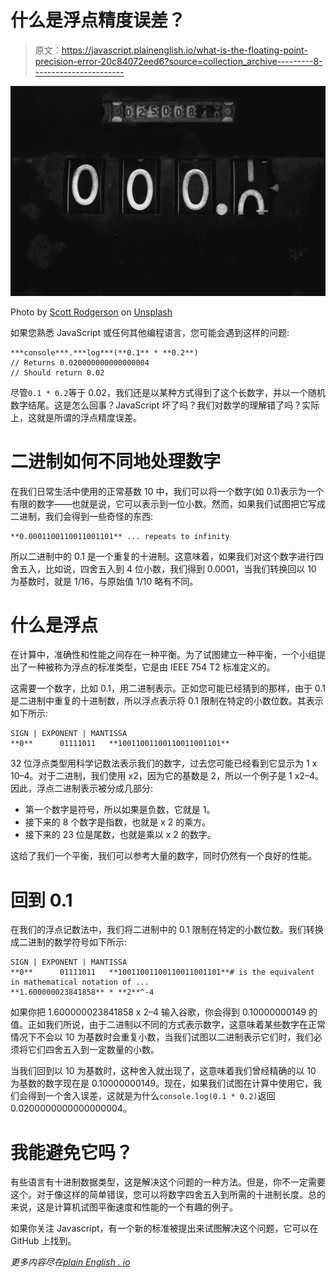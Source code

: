# 什么是浮点精度误差？

> 原文：<https://javascript.plainenglish.io/what-is-the-floating-point-precision-error-20c84072eed6?source=collection_archive---------8----------------------->

![](img/cfad71590731745fe140078c984a4f0c.png)

Photo by [Scott Rodgerson](https://unsplash.com/@scottrodgerson?utm_source=medium&utm_medium=referral) on [Unsplash](https://unsplash.com?utm_source=medium&utm_medium=referral)

如果您熟悉 JavaScript 或任何其他编程语言，您可能会遇到这样的问题:

```
***console***.***log***(**0.1** * **0.2**) 
// Returns 0.020000000000000004
// Should return 0.02
```

尽管`0.1 * 0.2`等于 0.02，我们还是以某种方式得到了这个长数字，并以一个随机数字结尾。这是怎么回事？JavaScript 坏了吗？我们对数学的理解错了吗？实际上，这就是所谓的浮点精度误差。

# 二进制如何不同地处理数字

在我们日常生活中使用的正常基数 10 中，我们可以将一个数字(如 0.1)表示为一个有限的数字——也就是说，它可以表示到一位小数。然而，如果我们试图把它写成二进制，我们会得到一些奇怪的东西:

```
**0.0001100110011001101** ... repeats to infinity
```

所以二进制中的 0.1 是一个重复的十进制。这意味着，如果我们对这个数字进行四舍五入，比如说，四舍五入到 4 位小数，我们得到 0.0001，当我们转换回以 10 为基数时，就是 1/16，与原始值 1/10 略有不同。

# 什么是浮点

在计算中，准确性和性能之间存在一种平衡。为了试图建立一种平衡，一个小组提出了一种被称为浮点的标准类型，它是由 IEEE 754 T2 标准定义的。

这需要一个数字，比如 0.1，用二进制表示。正如您可能已经猜到的那样，由于 0.1 是二进制中重复的十进制数，所以浮点表示将 0.1 限制在特定的小数位数。其表示如下所示:

```
SIGN | EXPONENT | MANTISSA
**0**      01111011   **10011001100110011001101**
```

32 位浮点类型用科学记数法表示我们的数字，过去您可能已经看到它显示为 1 x 10–4。对于二进制，我们使用 x2，因为它的基数是 2，所以一个例子是 1 x2–4。因此，浮点二进制表示被分成几部分:

*   第一个数字是符号，所以如果是负数，它就是 1。
*   接下来的 8 个数字是指数，也就是 x 2 的乘方。
*   接下来的 23 位是尾数，也就是乘以 x 2 的数字。

这给了我们一个平衡，我们可以参考大量的数字，同时仍然有一个良好的性能。

# 回到 0.1

在我们的浮点记数法中，我们将二进制中的 0.1 限制在特定的小数位数。我们转换成二进制的数学符号如下所示:

```
SIGN | EXPONENT | MANTISSA
**0**      01111011   **10011001100110011001101**# is the equivalent in mathematical notation of ...
**1.600000023841858** * **2**^-4
```

如果你把 1.600000023841858 x 2–4 输入谷歌，你会得到 0.10000000149 的值。正如我们所说，由于二进制以不同的方式表示数字，这意味着某些数字在正常情况下不会以 10 为基数时会重复小数，当我们试图以二进制表示它们时，我们必须将它们四舍五入到一定数量的小数。

当我们回到以 10 为基数时，这种舍入就出现了，这意味着我们曾经精确的以 10 为基数的数字现在是 0.10000000149。现在，如果我们试图在计算中使用它，我们会得到一个舍入误差，这就是为什么`console.log(0.1 * 0.2)`返回 0.0200000000000000004。

# 我能避免它吗？

有些语言有十进制数据类型，这是解决这个问题的一种方法。但是，你不一定需要这个。对于像这样的简单错误，您可以将数字四舍五入到所需的十进制长度。总的来说，这是计算机试图平衡速度和性能的一个有趣的例子。

如果你关注 Javascript，有一个新的标准被提出来试图解决这个问题，它可以在 GitHub 上找到。

*更多内容尽在*[*plain English . io*](http://plainenglish.io/)